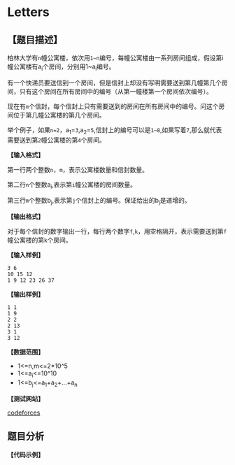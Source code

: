 # Letters


## 【题目描述】

柏林大学有`n`幢公寓楼，依次用`1~n`编号，每幢公寓楼由一系列房间组成，假设第i幢公寓楼有a<sub>i</sub>个房间，分别用1~a<sub>i</sub>编号。

有一个快递员要送信到一个房间，但是信封上却没有写明需要送到第几幢第几个房间，只有这个房间在所有房间中的编号（从第一幢楼第一个房间依次编号）。

现在有`m`个信封，每个信封上只有需要送到的房间在所有房间中的编号。问这个房间位于第几幢公寓楼的第几个房间。

举个例子，如果`n=2`，a<sub>1</sub>=`3`,a<sub>2</sub>=`5`,信封上的编号可以是`1~8`,如果写着`7`,那么就代表需要送到第`2`幢公寓楼的第`4`个房间。

**【输入格式】**

第一行两个整数`n`，`m`，表示公寓楼数量和信封数量。

第二行`n`个整数a<sub>i</sub>,表示第`i`幢公寓楼的房间数量。

第三行`m`个整数b<sub>j</sub>,表示第`j`个信封上的编号。保证给出的b<sub>j</sub>是递增的。


**【输出格式】**

对于每个信封的数字输出一行，每行两个数字`f`,`k`，用空格隔开，表示需要送到第`f`幢公寓楼的第`k`个房间。

**【输入样例】**

    3 6
    10 15 12
    1 9 12 23 26 37

**【输出样例】**

    1 1
    1 9
    2 2
    2 13
    3 1
    3 12
    
**【数据范围】**
- 1<=n,m<=2*10^5
- 1<=a<sub>i</sub><=10^10
- 1<=b<sub>j</sub><=a<sub>1</sub>+a<sub>2</sub>+...+a<sub>n</sub>

**【测试网站】**

[codeforces](https://codeforces.com/contest/978/problem/C)

## 题目分析
   
   

**【代码示例】**
```c++


```

   
   
   
